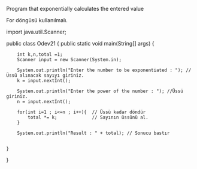 Program that exponentially calculates the entered value

For döngüsü kullanılmalı.

import java.util.Scanner;

public class Odev21 {
    public static void main(String[] args) {

        int k,n,total =1;
        Scanner input = new Scanner(System.in);

        System.out.println("Enter the number to be exponentiated : "); // Üssü alınacak sayıyı giriniz.
        k = input.nextInt();

        System.out.println("Enter the power of the number : "); //Üssü giriniz.
        n = input.nextInt();

        for(int i=1 ; i<=n ; i++){  // Üssü kadar döndür
            total *= k;             // Sayının üssünü al.
        }

        System.out.println("Result : " + total); // Sonucu bastır


    }
}
